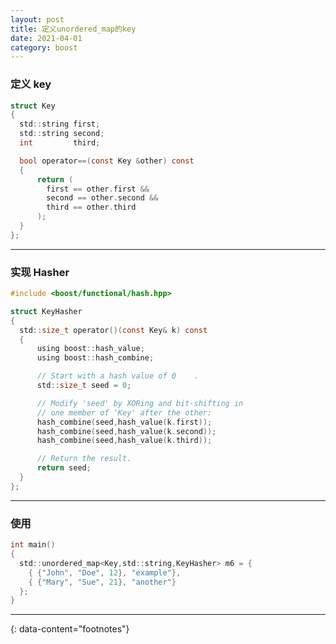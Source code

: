 ```yaml
---
layout: post
title: 定义unordered_map的key
date: 2021-04-01
category: boost
---
```


### 定义 key
```c
struct Key
{
  std::string first;
  std::string second;
  int         third;

  bool operator==(const Key &other) const
  { 
      return (
        first == other.first && 
        second == other.second &&
        third == other.third
      );
  }
};
```

***

### 实现 Hasher
```c
#include <boost/functional/hash.hpp>

struct KeyHasher
{
  std::size_t operator()(const Key& k) const
  {
      using boost::hash_value;
      using boost::hash_combine;

      // Start with a hash value of 0    .
      std::size_t seed = 0;

      // Modify 'seed' by XORing and bit-shifting in
      // one member of 'Key' after the other:
      hash_combine(seed,hash_value(k.first));
      hash_combine(seed,hash_value(k.second));
      hash_combine(seed,hash_value(k.third));

      // Return the result.
      return seed;
  }
};
```

***

### 使用
```c
int main()
{
  std::unordered_map<Key,std::string,KeyHasher> m6 = {
    { {"John", "Doe", 12}, "example"},
    { {"Mary", "Sue", 21}, "another"}
  };
}
```

---
{: data-content="footnotes"}

[^1]: [hasher](https://stackoverflow.com/questions/17016175/c-unordered-map-using-a-custom-class-type-as-the-key?rq=1) .

